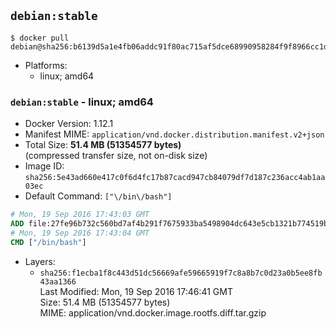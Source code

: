 ## `debian:stable`

```console
$ docker pull debian@sha256:b6139d5a1e4fb06addc91f80ac715af5dce68990958284f9f8966cc1ddb5caf2
```

-	Platforms:
	-	linux; amd64

### `debian:stable` - linux; amd64

-	Docker Version: 1.12.1
-	Manifest MIME: `application/vnd.docker.distribution.manifest.v2+json`
-	Total Size: **51.4 MB (51354577 bytes)**  
	(compressed transfer size, not on-disk size)
-	Image ID: `sha256:5e43ad660e417c0f6d4fc17b87cacd947cb84079df7d187c236acc4ab1aa03ec`
-	Default Command: `["\/bin\/bash"]`

```dockerfile
# Mon, 19 Sep 2016 17:43:03 GMT
ADD file:27fe96b732c560bd7af4b291f7675933ba5498904dc643e5cb1321b774519b08 in / 
# Mon, 19 Sep 2016 17:43:04 GMT
CMD ["/bin/bash"]
```

-	Layers:
	-	`sha256:f1ecba1f8c443d51dc56669afe59665919f7c8a8b7c0d23a0b5ee8fb43aa1366`  
		Last Modified: Mon, 19 Sep 2016 17:46:41 GMT  
		Size: 51.4 MB (51354577 bytes)  
		MIME: application/vnd.docker.image.rootfs.diff.tar.gzip

